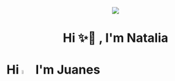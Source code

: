 <div id="header" align="center">
  <img src="https://media.giphy.com/media/3ndAvMC5LFPNMCzq7m/giphy-downsized-large.gif" />
  <h1 align="center"> Hi ✨👋 , I'm Natalia </h1>
  
</div>

# Hi <img src="https://media.giphy.com/media/hvRJCLFzcasrR4ia7z/giphy.gif" width="5%" /> I'm Juanes


<!--
**NataliaLopezO/NataliaLopezO** is a ✨ _special_ ✨ repository because its `README.md` (this file) appears on your GitHub profile.

Here are some ideas to get you started:

- 🔭 I’m currently working on ...
- 🌱 I’m currently learning ...
- 👯 I’m looking to collaborate on ...
- 🤔 I’m looking for help with ...
- 💬 Ask me about ...
- 📫 How to reach me: ...
- 😄 Pronouns: ...
- ⚡ Fun fact: ...
-->
